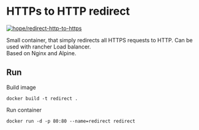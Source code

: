 # HTTPs to HTTP redirect

[![hope/redirect-http-to-https](https://img.shields.io/badge/docker-hope/redirect--http--to--https-brightgreen.svg)](https://hub.docker.com/r/ducnd412/redirect-https-to-http/)

Small container, that simply redirects all HTTPS requests to HTTP.
Can be used with rancher Load balancer.  
Based on Nginx and Alpine.  

## Run

Build image

    docker build -t redirect .
      
Run container

    docker run -d -p 80:80 --name=redirect redirect
